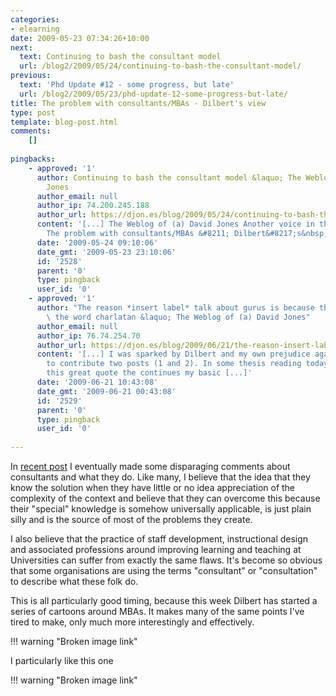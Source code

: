 ```yaml
---
categories:
- elearning
date: 2009-05-23 07:34:26+10:00
next:
  text: Continuing to bash the consultant model
  url: /blog2/2009/05/24/continuing-to-bash-the-consultant-model/
previous:
  text: 'Phd Update #12 - some progress, but late'
  url: /blog2/2009/05/23/phd-update-12-some-progress-but-late/
title: The problem with consultants/MBAs - Dilbert's view
type: post
template: blog-post.html
comments:
    []
    
pingbacks:
    - approved: '1'
      author: Continuing to bash the consultant model &laquo; The Weblog of (a) David
        Jones
      author_email: null
      author_ip: 74.200.245.188
      author_url: https://djon.es/blog/2009/05/24/continuing-to-bash-the-consultant-model/
      content: '[...] The Weblog of (a) David Jones Another voice in the blogosphere    &laquo;
        The problem with consultants/MBAs &#8211; Dilbert&#8217;s&nbsp;view [...]'
      date: '2009-05-24 09:10:06'
      date_gmt: '2009-05-23 23:10:06'
      id: '2528'
      parent: '0'
      type: pingback
      user_id: '0'
    - approved: '1'
      author: "The reason *insert label* talk about gurus is because they can\u2019t spell\
        \ the word charlatan &laquo; The Weblog of (a) David Jones"
      author_email: null
      author_ip: 76.74.254.70
      author_url: https://djon.es/blog/2009/06/21/the-reason-insert-label-talk-about-gurus-is-because-they-can%e2%80%99t-spell-the-word-charlatan/
      content: '[...] I was sparked by Dilbert and my own prejudice against external consultants
        to contribute two posts (1 and 2). In some thesis reading today, I came across
        this great quote the continues my basic [...]'
      date: '2009-06-21 10:43:08'
      date_gmt: '2009-06-21 00:43:08'
      id: '2529'
      parent: '0'
      type: pingback
      user_id: '0'
    
---
```

In [recent post](/blog2/2009/05/21/wheres-the-inspiration-wheres-the-desire-to-improve/) I eventually made some disparaging comments about consultants and what they do. Like many, I believe that the idea that they know the solution when they have little or no idea appreciation of the complexity of the context and believe that they can overcome this because their "special" knowledge is somehow universally applicable, is just plain silly and is the source of most of the problems they create.

I also believe that the practice of staff development, instructional design and associated professions around improving learning and teaching at Universities can suffer from exactly the same flaws. It's become so obvious that some organisations are using the terms "consultant" or "consultation" to describe what these folk do.

This is all particularly good timing, because this week Dilbert has started a series of cartoons around MBAs. It makes many of the same points I've tired to make, only much more interestingly and effectively.

!!! warning "Broken image link"

I particularly like this one

!!! warning "Broken image link"